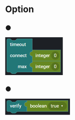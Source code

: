 # Option

## ●

![](../../../.gitbook/assets/image%20%28113%29.png)

## ●

![](../../../.gitbook/assets/image%20%2890%29.png)

